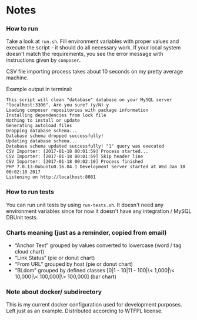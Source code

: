 # Notes

### How to run

Take a look at `run.sh`. Fill environment variables with proper values and execute the script - it should do all 
necessary work. If your local system doesn't match the requirements, you see the error message with instructions given
by `composer`.

CSV file importing process takes about 10 seconds on my pretty average machine.

Example output in terminal:

    This script will clean "database" database on your MySQL server "localhost:3306". Are you sure? (y/N) y
    Loading composer repositories with package information
    Installing dependencies from lock file
    Nothing to install or update
    Generating autoload files
    Dropping database schema...
    Database schema dropped successfully!
    Updating database schema...
    Database schema updated successfully! "1" query was executed
    CSV Importer: [2017-01-18 00:01:59] Process started...
    CSV Importer: [2017-01-18 00:01:59] Skip header line
    CSV Importer: [2017-01-18 00:02:10] Process finished
    PHP 7.0.13-0ubuntu0.16.04.1 Development Server started at Wed Jan 18 00:02:10 2017
    Listening on http://localhost:8081


### How to run tests

You can run unit tests by using `run-tests.sh`. It doesn't need any environment variables since for now it doesn't 
have any integration / MySQL DBUnit tests.

### Charts meaning (just as a reminder, copied from email)

- “Anchor Text” grouped by values converted to lowercase (word / tag cloud chart)
- “Link Status” (pie or donut chart)
- “From URL” grouped by host (pie or donut chart)
- “BLdom” grouped by defined classes [0|1 - 10|11 - 100|\\< 1,000|\\< 10,000|\\< 100,000|\\> 100,000] (bar chart)

### Note about docker/ subdirectory

This is my current docker configuration used for development purposes. Left just as an example. Distributed according to 
WTFPL license.
